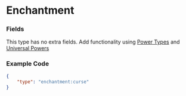 # Enchantment

### Fields

This type has no extra fields. Add functionality using [Power Types]() and [Universal Powers]()

### Example Code

```json
{
	"type": "enchantment:curse"
}
```
